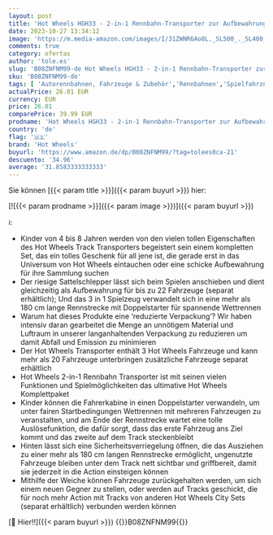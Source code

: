 ```yaml
---
layout: post
title: 'Hot Wheels HGH33 - 2-in-1 Rennbahn-Transporter zur Aufbewahrung mit 3 Fahrzeugen  fasst 20+ Fahrzeuge Spielzeug von 4 bis 8 Jahren'
date: 2023-10-27 13:34:12
image: 'https://m.media-amazon.com/images/I/31ZWNR6Ao8L._SL500_._SL400_.jpg'
comments: true
category: ofertas
author: 'tole.es'
slug: 'B08ZNFNM99-de Hot Wheels HGH33 - 2-in-1 Rennbahn-Transporter zur...'
sku: 'B08ZNFNM99-de'
tags: [ 'Autorennbahnen, Fahrzeuge & Zubehör','Rennbahnen','Spielfahrzeuge','Spielzeug','hot wheels','🇩🇪', ]
actualPrice: 26.01 EUR
currency: EUR
price: 26.01
comparePrice: 39.99 EUR
prodname: 'Hot Wheels HGH33 - 2-in-1 Rennbahn-Transporter zur Aufbewahrung mit 3 Fahrzeugen  fasst 20+ Fahrzeuge Spielzeug von 4 bis 8 Jahren'
country: 'de'
flag: '🇩🇪'
brand: 'Hot Wheels'
buyurl: 'https://www.amazon.de/dp/B08ZNFNM99/?tag=tolees0ca-21'
descuento: '34.96'
average: '31.8583333333333'
---
```


Sie können [{{< param title >}}]({{< param buyurl >}}) hier:

[![{{< param prodname >}}]({{< param image >}})]({{< param buyurl >}})

ℹ️:

- Kinder von 4 bis 8 Jahren werden von den vielen tollen Eigenschaften des Hot Wheels Track Transporters begeistert sein einem kompletten Set, das ein tolles Geschenk für all jene ist, die gerade erst in das Universum von Hot Wheels eintauchen oder eine schicke Aufbewahrung für ihre Sammlung suchen
- Der riesige Sattelschlepper lässt sich beim Spielen anschieben und dient gleichzeitig als Aufbewahrung für bis zu 22 Fahrzeuge (separat erhältlich); Und das 3 in 1 Spielzeug verwandelt sich in eine mehr als 180 cm lange Rennstrecke mit Doppelstarter für spannende Wettrennen
- Warum hat dieses Produkte eine ‘reduzierte Verpackung‘? Wir haben intensiv daran gearbeitet die Menge an unnötigem Material und Luftraum in unserer langanhaltenden Verpackung zu reduzieren um damit Abfall und Emission zu minimieren
- Der Hot Wheels Transporter enthält 3 Hot Wheels Fahrzeuge und kann mehr als 20 Fahrzeuge unterbringen zusätzliche Fahrzeuge separat erhältlich
- Hot Wheels 2-in-1 Rennbahn Transporter ist mit seinen vielen Funktionen und Spielmöglichkeiten das ultimative Hot Wheels Komplettpaket
- Kinder können die Fahrerkabine in einen Doppelstarter verwandeln, um unter fairen Startbedingungen Wettrennen mit mehreren Fahrzeugen zu veranstalten, und am Ende der Rennstrecke wartet eine tolle Auslösefunktion, die dafür sorgt, dass das erste Fahrzeug ans Ziel kommt und das zweite auf dem Track steckenbleibt
- Hinten lässt sich eine Sicherheitsverriegelung öffnen, die das Ausziehen zu einer mehr als 180 cm langen Rennstrecke ermöglicht, ungenutzte Fahrzeuge bleiben unter dem Track nett sichtbar und griffbereit, damit sie jederzeit in die Action einsteigen können
- Mithilfe der Weiche können Fahrzeuge zurückgehalten werden, um sich einem neuen Gegner zu stellen, oder werden auf Tracks geschickt, die für noch mehr Action mit Tracks von anderen Hot Wheels City Sets (separat erhältlich) verbunden werden können

[🛒 Hier!!]({{< param buyurl >}})
{{<world>}}B08ZNFNM99{{</world>}}
